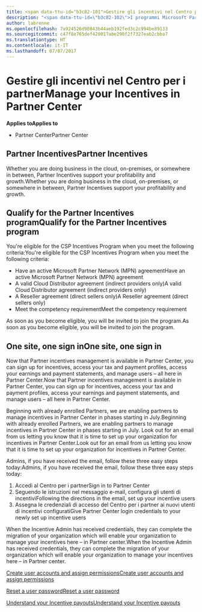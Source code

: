 ```yaml
---
title: <span data-ttu-id="b3c82-101">Gestire gli incentivi nel Centro per i partner | Centro per i partner</span><span class="sxs-lookup"><span data-stu-id="b3c82-101">Manage your Incentives in Partner Center | Partner Center</span></span>
description: "<span data-ttu-id=\"b3c82-102\">I programmi Microsoft Partner Incentives supportano la redditività e la crescita del partner</span><span class=\"sxs-lookup\"><span data-stu-id=\"b3c82-102\">Microsoft Partner Incentives programs support partner profitability and growth</span></span>"
author: labrenne
ms.openlocfilehash: 7a924526d90843b44aeb192fed3c2c994be89133
ms.sourcegitcommit: c47f8e765def420017abe290f2f7327eab2cbba7
ms.translationtype: HT
ms.contentlocale: it-IT
ms.lasthandoff: 07/07/2017
---
```

# <a name="manage-your-incentives-in-partner-center"></a><span data-ttu-id="b3c82-103">Gestire gli incentivi nel Centro per i partner</span><span class="sxs-lookup"><span data-stu-id="b3c82-103">Manage your Incentives in Partner Center</span></span> 

**<span data-ttu-id="b3c82-104">Applies to</span><span class="sxs-lookup"><span data-stu-id="b3c82-104">Applies to</span></span>**

-  <span data-ttu-id="b3c82-105">Partner Center</span><span class="sxs-lookup"><span data-stu-id="b3c82-105">Partner Center</span></span>

## <a name="partner-incentives"></a><span data-ttu-id="b3c82-106">Partner Incentives</span><span class="sxs-lookup"><span data-stu-id="b3c82-106">Partner Incentives</span></span> 

<span data-ttu-id="b3c82-107">Whether you are doing business in the cloud, on-premises, or somewhere in between, Partner Incentives support your profitability and growth.</span><span class="sxs-lookup"><span data-stu-id="b3c82-107">Whether you are doing business in the cloud, on-premises, or somewhere in between, Partner Incentives support your profitability and growth.</span></span>

## <a name="qualify-for-the-partner-incentives-program"></a><span data-ttu-id="b3c82-108">Qualify for the Partner Incentives program</span><span class="sxs-lookup"><span data-stu-id="b3c82-108">Qualify for the Partner Incentives program</span></span>

<span data-ttu-id="b3c82-109">You're eligible for the CSP Incentives Program when you meet the following criteria:</span><span class="sxs-lookup"><span data-stu-id="b3c82-109">You're eligible for the CSP Incentives Program when you meet the following criteria:</span></span>

-   <span data-ttu-id="b3c82-110">Have an active Microsoft Partner Network (MPN) agreement</span><span class="sxs-lookup"><span data-stu-id="b3c82-110">Have an active Microsoft Partner Network (MPN) agreement</span></span> 
-   <span data-ttu-id="b3c82-111">A valid Cloud Distributor agreement (indirect providers only)</span><span class="sxs-lookup"><span data-stu-id="b3c82-111">A valid Cloud Distributor agreement (indirect providers only)</span></span>
-   <span data-ttu-id="b3c82-112">A Reseller agreement (direct sellers only)</span><span class="sxs-lookup"><span data-stu-id="b3c82-112">A Reseller agreement (direct sellers only)</span></span>
-   <span data-ttu-id="b3c82-113">Meet the competency requirement</span><span class="sxs-lookup"><span data-stu-id="b3c82-113">Meet the competency requirement</span></span>

<span data-ttu-id="b3c82-114">As soon as you become eligible, you will be invited to join the program.</span><span class="sxs-lookup"><span data-stu-id="b3c82-114">As soon as you become eligible, you will be invited to join the program.</span></span>

## <a name="one-site-one-sign-in"></a><span data-ttu-id="b3c82-115">One site, one sign in</span><span class="sxs-lookup"><span data-stu-id="b3c82-115">One site, one sign in</span></span>

<span data-ttu-id="b3c82-116">Now that Partner incentives management is available in Partner Center, you can sign up for incentives, access your tax and payment profiles, access your earnings and payment statements, and manage users – all here in Partner Center.</span><span class="sxs-lookup"><span data-stu-id="b3c82-116">Now that Partner incentives management is available in Partner Center, you can sign up for incentives, access your tax and payment profiles, access your earnings and payment statements, and manage users – all here in Partner Center.</span></span> 

<span data-ttu-id="b3c82-117">Beginning with already enrolled Partners, we are enabling partners to manage incentives in Partner Center in phases starting in July.</span><span class="sxs-lookup"><span data-stu-id="b3c82-117">Beginning with already enrolled Partners, we are enabling partners to manage incentives in Partner Center in phases starting in July.</span></span> <span data-ttu-id="b3c82-118">Look out for an email from us letting you know that it is time to set up your organization for incentives in Partner Center.</span><span class="sxs-lookup"><span data-stu-id="b3c82-118">Look out for an email from us letting you know that it is time to set up your organization for incentives in Partner Center.</span></span> 

<span data-ttu-id="b3c82-119">Admins, if you have received the email, follow these three easy steps today:</span><span class="sxs-lookup"><span data-stu-id="b3c82-119">Admins, if you have received the email, follow these three easy steps today:</span></span>

1.  <span data-ttu-id="b3c82-120">Accedi al Centro per i partner</span><span class="sxs-lookup"><span data-stu-id="b3c82-120">Sign in to Partner Center</span></span> 
2.  <span data-ttu-id="b3c82-121">Seguendo le istruzioni nel messaggio e-mail, configura gli utenti di incentivi</span><span class="sxs-lookup"><span data-stu-id="b3c82-121">Following the directions in the email, set up your incentive users</span></span> 
3.  <span data-ttu-id="b3c82-122">Assegna le credenziali di accesso del Centro per i partner ai nuovi utenti di incentivi configurati</span><span class="sxs-lookup"><span data-stu-id="b3c82-122">Give Partner Center login credentials to your newly set up incentive users</span></span>

<span data-ttu-id="b3c82-123">When the Incentive Admin has received credentials, they can complete the migration of your organization which will enable your organization to manage your incentives here – in Partner center.</span><span class="sxs-lookup"><span data-stu-id="b3c82-123">When the Incentive Admin has received credentials, they can complete the migration of your organization which will enable your organization to manage your incentives here – in Partner center.</span></span>


[<span data-ttu-id="b3c82-124">Create user accounts and assign permissions</span><span class="sxs-lookup"><span data-stu-id="b3c82-124">Create user accounts and assign permissions</span></span>](create-user-accounts-and-set-permissions.md)

[<span data-ttu-id="b3c82-125">Reset a user password</span><span class="sxs-lookup"><span data-stu-id="b3c82-125">Reset a user password</span></span>](reset-a-user-password.md)

[<span data-ttu-id="b3c82-126">Understand your Incentive payouts</span><span class="sxs-lookup"><span data-stu-id="b3c82-126">Understand your Incentive payouts</span></span>](understand-incentive-payouts.md)

